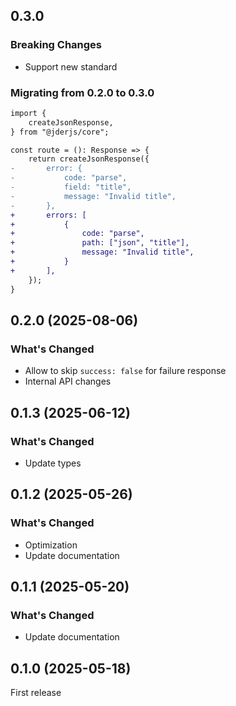 ## 0.3.0

### Breaking Changes

- Support new standard

### Migrating from 0.2.0 to 0.3.0

```diff
import {
    createJsonResponse,
} from "@jderjs/core";

const route = (): Response => {
    return createJsonResponse({
-       error: {
-           code: "parse",
-           field: "title",
-           message: "Invalid title",
-       },
+       errors: [
+           {
+               code: "parse",
+               path: ["json", "title"],
+               message: "Invalid title",
+           }
+       ],
    });
}
```

## 0.2.0 (2025-08-06)

### What's Changed

- Allow to skip `success: false` for failure response
- Internal API changes

## 0.1.3 (2025-06-12)

### What's Changed

- Update types

## 0.1.2 (2025-05-26)

### What's Changed

- Optimization
- Update documentation

## 0.1.1 (2025-05-20)

### What's Changed

- Update documentation

## 0.1.0 (2025-05-18)

First release
